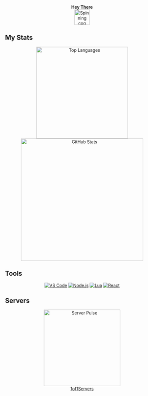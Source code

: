 <p align="center">
  <strong>Hey There</strong><br/>
  <img src="https://media.giphy.com/media/3oKIPnAiaMCws8nOsE/giphy.gif" width="50" alt="Spinning cog"/>
</p>

## My Stats  
<p align="center">
  <img src="https://github-readme-stats.vercel.app/api/top-langs/?username=5hahfivem&layout=compact&theme=dracula&hide_border=true" alt="Top Languages" width="300"/>
  <img src="https://github-readme-stats.vercel.app/api?username=5hahfivem&count_private=true&show_icons=true&theme=dracula&hide_border=true" alt="GitHub Stats" width="400"/>
</p>

## Tools  
<p align="center">
  <a href="https://code.visualstudio.com/"><img src="https://img.shields.io/badge/-VS%20Code-007ACC?style=for-the-badge&logo=visual-studio-code" alt="VS Code"/></a>
  <a href="https://nodejs.org/"><img src="https://img.shields.io/badge/-Node.js-339933?style=for-the-badge&logo=node.js" alt="Node.js"/></a>
  <a href="https://www.lua.org/"><img src="https://img.shields.io/badge/-Lua-2C2D72?style=for-the-badge&logo=lua" alt="Lua"/></a>
  <a href="https://reactjs.org/"><img src="https://img.shields.io/badge/-React-61DAFB?style=for-the-badge&logo=react" alt="React"/></a>
</p>

## Servers  
<p align="center">
  <img src="https://mir-s3-cdn-cf.behance.net/project_modules/1400/c59c8b193423781.65eb6f078e5b4.gif" alt="Server Pulse" width="250"/><br/>
  <a href="https://www.1of1servers.com">1of1Servers</a>
</p>
